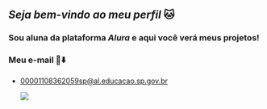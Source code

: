 ## ***Seja bem-vindo ao meu perfil*** 🐱


### Sou aluna da plataforma _Alura_ e aqui você verá meus projetos!

### Meu e-mail 📧⬇️

- 00001108362059sp@al.educacao.sp.gov.br

  ![](https://media0.giphy.com/media/b6roFb3iFdoPu/200.gif)

<!--
**Sabrina2my/Sabrina2my** is a ✨ _special_ ✨ repository because its `README.md` (this file) appears on your GitHub profile.

Here are some ideas to get you started:

- 🔭 I’m currently working on ...
- 🌱 I’m currently learning ...
- 👯 I’m looking to collaborate on ...
- 🤔 I’m looking for help with ...
- 💬 Ask me about ...
- 📫 How to reach me: ...
- 😄 Pronouns: ...
- ⚡ Fun fact: ...
-->
